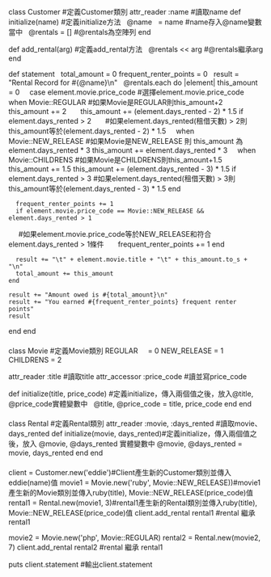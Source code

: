class Customer #定義Customer類別
  attr_reader :name #讀取name
  def initialize(name) #定義initialize方法
    @name    = name #name存入@name變數當中
    @rentals = [] #@rentals為空陣列
  end

  def add_rental(arg) #定義add_rental方法
    @rentals << arg #@rentals繼承arg
  end

  def statement 
    total_amount = 0
    frequent_renter_points = 0
    result = "Rental Record for #{@name}\n" 
    @rentals.each do |element| 
      this_amount = 0
      case element.movie.price_code #選擇element.movie.price_code 
      when Movie::REGULAR #如果Movie是REGULAR則this_amount+2
        this_amount += 2
        this_amount += (element.days_rented - 2) * 1.5 if element.days_rented > 2 
        #如果element.days_rented(租借天數) > 2則this_amount等於(element.days_rented - 2) * 1.5
      when Movie::NEW_RELEASE #如果Movie是NEW_RELEASE 則 this_amount 為element.days_rented * 3
        this_amount += element.days_rented * 3
      when Movie::CHILDRENS #如果Movie是CHILDRENS則this_amount+1.5
        this_amount += 1.5
        this_amount += (element.days_rented - 3) * 1.5 if element.days_rented > 3
         #如果element.days_rented(租借天數) > 3則this_amount等於(element.days_rented - 3) * 1.5
      end

      frequent_renter_points += 1
      if element.movie.price_code == Movie::NEW_RELEASE && element.days_rented > 1
      #如果element.movie.price_code等於NEW_RELEASE和符合element.days_rented > 1條件
        frequent_renter_points += 1
      end

      result += "\t" + element.movie.title + "\t" + this_amount.to_s + "\n"
      total_amount += this_amount
    end

    result += "Amount owed is #{total_amount}\n"
    result += "You earned #{frequent_renter_points} frequent renter points"
    result
  end
end

####

class Movie #定義Movie類別
  REGULAR     =  0
  NEW_RELEASE = 1
  CHILDRENS   = 2

  attr_reader :title #讀取title
  attr_accessor :price_code #讀並寫price_code
  
  def initialize(title, price_code) #定義initialize，傳入兩個值之後，放入@title, @price_code實體變數中
    @title, @price_code = title, price_code
  end
end

####

class Rental #定義Rental類別
  attr_reader :movie, :days_rented #讀取movie、days_rented
  def initialize(movie, days_rented)#定義initialize，傳入兩個值之後，放入 @movie, @days_rented 實體變數中
    @movie, @days_rented = movie, days_rented
  end
end

####

client = Customer.new('eddie')#Client產生新的Customer類別並傳入eddie(name)值
movie1 = Movie.new('ruby', Movie::NEW_RELEASE))#movie1產生新的Movie類別並傳入ruby(title), Movie::NEW_RELEASE(price_code)值
rental1 = Rental.new(movie1, 3)#rental1產生新的Rental類別並傳入ruby(title), Movie::NEW_RELEASE(price_code)值
client.add_rental rental1 #rental 繼承 rental1

movie2 = Movie.new('php', Movie::REGULAR)
rental2 = Rental.new(movie2, 7)
client.add_rental rental2 #rental 繼承 rental1

puts client.statement #輸出client.statement 
